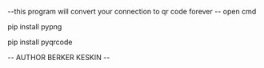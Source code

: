 --this program will convert your connection to qr code forever
-- open cmd

pip install pypng

pip install pyqrcode

-- AUTHOR BERKER KESKIN --
